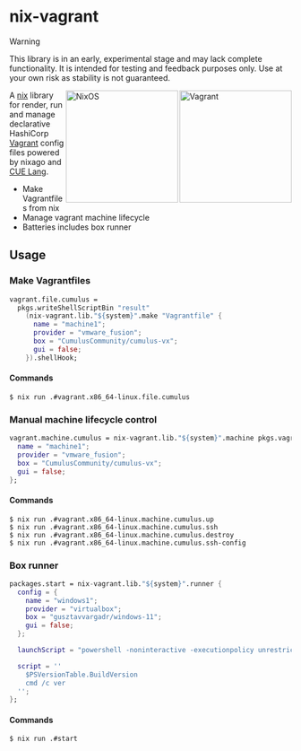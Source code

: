 # nix-vagrant
> [!WARNING]  
> This library is in an early, experimental stage and may lack complete functionality. It is intended for testing and feedback purposes only. Use at your own risk as stability is not guaranteed.

<img src="https://r7.pngegg.com/path/339/633/226/5bbbb587d6390-358f94abbaa945123d02c06a05c46ab4.png" width="200" align="right" alt="Vagrant">
<img src="https://nixos.org/logo/nixos-logo-only-hires.png" width="200" align="right" alt="NixOS">


A [nix](https://zero-to-nix.com/concepts/nix-language) library for render, run and manage declarative HashiCorp [Vagrant](https://www.vagrantup.com/) config files powered by nixago and [CUE Lang](https://cuelang.org/).
* Make Vagrantfiles from nix
* Manage vagrant machine lifecycle
* Batteries includes box runner

## Usage
### Make Vagrantfiles
```nix
vagrant.file.cumulus = 
  pkgs.writeShellScriptBin "result"
    (nix-vagrant.lib."${system}".make "Vagrantfile" {
      name = "machine1";
      provider = "vmware_fusion";
      box = "CumulusCommunity/cumulus-vx";
      gui = false;
    }).shellHook;
```

#### Commands
```commandline
$ nix run .#vagrant.x86_64-linux.file.cumulus
```

### Manual machine lifecycle control
```nix
vagrant.machine.cumulus = nix-vagrant.lib."${system}".machine pkgs.vagrant {
  name = "machine1";
  provider = "vmware_fusion";
  box = "CumulusCommunity/cumulus-vx";
  gui = false;
};
```
#### Commands
```commandline
$ nix run .#vagrant.x86_64-linux.machine.cumulus.up
$ nix run .#vagrant.x86_64-linux.machine.cumulus.ssh
$ nix run .#vagrant.x86_64-linux.machine.cumulus.destroy
$ nix run .#vagrant.x86_64-linux.machine.cumulus.ssh-config
```

### Box runner
```nix
packages.start = nix-vagrant.lib."${system}".runner {
  config = {
    name = "windows1";
    provider = "virtualbox";
    box = "gusztavvargadr/windows-11";
    gui = false;
  };

  launchScript = "powershell -noninteractive -executionpolicy unrestricted - < C:/";

  script = ''
    $PSVersionTable.BuildVersion
    cmd /c ver
  '';
};
```

#### Commands
```commandline
$ nix run .#start
```


